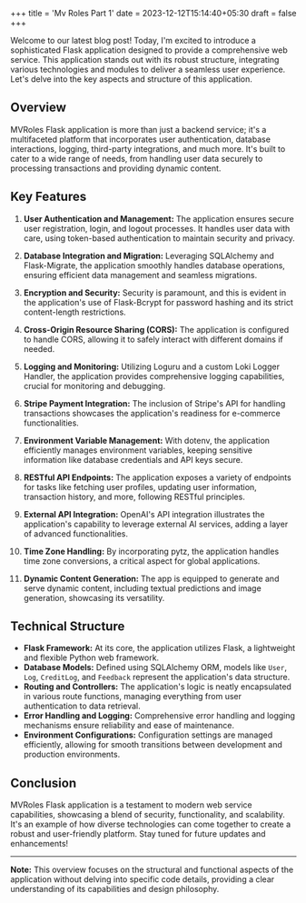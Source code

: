 +++
title = 'Mv Roles Part 1'
date = 2023-12-12T15:14:40+05:30
draft = false
+++


Welcome to our latest blog post! Today, I'm excited to introduce a sophisticated Flask application designed to provide a comprehensive web service. This application stands out with its robust structure, integrating various technologies and modules to deliver a seamless user experience. Let's delve into the key aspects and structure of this application.

## Overview

MVRoles Flask application is more than just a backend service; it's a multifaceted platform that incorporates user authentication, database interactions, logging, third-party integrations, and much more. It's built to cater to a wide range of needs, from handling user data securely to processing transactions and providing dynamic content.

## Key Features

1. **User Authentication and Management:** The application ensures secure user registration, login, and logout processes. It handles user data with care, using token-based authentication to maintain security and privacy.

2. **Database Integration and Migration:** Leveraging SQLAlchemy and Flask-Migrate, the application smoothly handles database operations, ensuring efficient data management and seamless migrations.

3. **Encryption and Security:** Security is paramount, and this is evident in the application's use of Flask-Bcrypt for password hashing and its strict content-length restrictions.

4. **Cross-Origin Resource Sharing (CORS):** The application is configured to handle CORS, allowing it to safely interact with different domains if needed.

5. **Logging and Monitoring:** Utilizing Loguru and a custom Loki Logger Handler, the application provides comprehensive logging capabilities, crucial for monitoring and debugging.

6. **Stripe Payment Integration:** The inclusion of Stripe's API for handling transactions showcases the application's readiness for e-commerce functionalities.

7. **Environment Variable Management:** With dotenv, the application efficiently manages environment variables, keeping sensitive information like database credentials and API keys secure.

8. **RESTful API Endpoints:** The application exposes a variety of endpoints for tasks like fetching user profiles, updating user information, transaction history, and more, following RESTful principles.

9. **External API Integration:** OpenAI's API integration illustrates the application's capability to leverage external AI services, adding a layer of advanced functionalities.

10. **Time Zone Handling:** By incorporating pytz, the application handles time zone conversions, a critical aspect for global applications.

11. **Dynamic Content Generation:** The app is equipped to generate and serve dynamic content, including textual predictions and image generation, showcasing its versatility.

## Technical Structure

- **Flask Framework:** At its core, the application utilizes Flask, a lightweight and flexible Python web framework.
- **Database Models:** Defined using SQLAlchemy ORM, models like `User`, `Log`, `CreditLog`, and `Feedback` represent the application's data structure.
- **Routing and Controllers:** The application's logic is neatly encapsulated in various route functions, managing everything from user authentication to data retrieval.
- **Error Handling and Logging:** Comprehensive error handling and logging mechanisms ensure reliability and ease of maintenance.
- **Environment Configurations:** Configuration settings are managed efficiently, allowing for smooth transitions between development and production environments.

## Conclusion

MVRoles Flask application is a testament to modern web service capabilities, showcasing a blend of security, functionality, and scalability. It's an example of how diverse technologies can come together to create a robust and user-friendly platform. Stay tuned for future updates and enhancements!

---

**Note:** This overview focuses on the structural and functional aspects of the application without delving into specific code details, providing a clear understanding of its capabilities and design philosophy.
